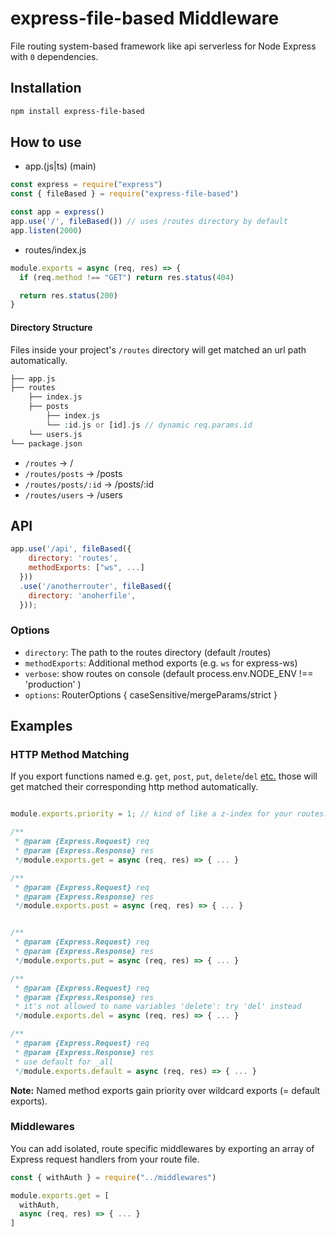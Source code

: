 # express-file-based Middleware

File routing system-based framework like api serverless for Node Express with `0` dependencies.

## Installation

```bash
npm install express-file-based
```

## How to use

- app.(js|ts) (main)

```js
const express = require("express")
const { fileBased } = require("express-file-based")

const app = express()
app.use('/', fileBased()) // uses /routes directory by default
app.listen(2000)
```

- routes/index.js

```js
module.exports = async (req, res) => {
  if (req.method !== "GET") return res.status(404)

  return res.status(200)
}
```

#### Directory Structure

Files inside your project's `/routes` directory will get matched an url path automatically.

```php
├── app.js
├── routes
    ├── index.js
    ├── posts
        ├── index.js
        └── :id.js or [id].js // dynamic req.params.id
    └── users.js
└── package.json
```

- `/routes`           → /
- `/routes/posts`     → /posts
- `/routes/posts/:id` → /posts/:id
- `/routes/users`     → /users

## API

```js
app.use('/api', fileBased({
    directory: 'routes',
    methodExports: ["ws", ...]
  }))
  .use('/anotherrouter', fileBased({
    directory: 'anoherfile',
  }));
```

### Options

- `directory`: The path to the routes directory (default /routes)
- `methodExports`: Additional method exports (e.g. `ws` for express-ws)
- `verbose`: show routes on console (default process.env.NODE_ENV !== 'production' )
- `options`: RouterOptions { caseSensitive/mergeParams/strict }

## Examples

### HTTP Method Matching

If you export functions named e.g. `get`, `post`, `put`, `delete`/`del` [etc.](https://developer.mozilla.org/en-US/docs/Web/HTTP/Methods) those will get matched their corresponding http method automatically.

```js

module.exports.priority = 1; // kind of like a z-index for your routes.

/**
 * @param {Express.Request} req
 * @param {Express.Response} res
 */module.exports.get = async (req, res) => { ... }

/**
 * @param {Express.Request} req
 * @param {Express.Response} res
 */module.exports.post = async (req, res) => { ... }


/**
 * @param {Express.Request} req
 * @param {Express.Response} res
 */module.exports.put = async (req, res) => { ... }

/**
 * @param {Express.Request} req
 * @param {Express.Response} res
 * it's not allowed to name variables 'delete': try 'del' instead
 */module.exports.del = async (req, res) => { ... }

/**
 * @param {Express.Request} req
 * @param {Express.Response} res
 * use default for _all
 */module.exports.default = async (req, res) => { ... }
```

**Note:** Named method exports gain priority over wildcard exports (= default exports).

### Middlewares

You can add isolated, route specific middlewares by exporting an array of Express request handlers from your route file.

```js
const { withAuth } = require("../middlewares")

module.exports.get = [
  withAuth,
  async (req, res) => { ... }
]
```